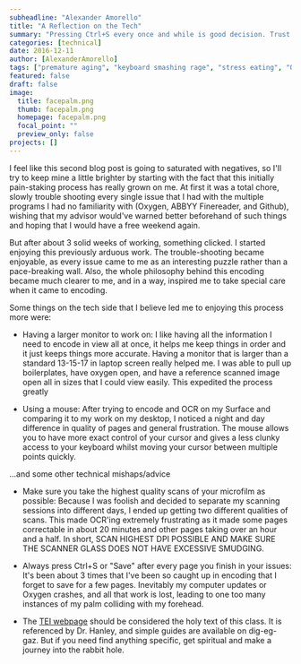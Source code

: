 ```yaml
---
subheadline: "Alexander Amorello"
title: "A Reflection on the Tech"
summary: "Pressing Ctrl+S every once and while is good decision. Trust me "
categories: [technical]
date: 2016-12-11
author: [AlexanderAmorello]
tags: ["premature aging", "keyboard smashing rage", "stress eating", "OCR", "Oxygen", "Lack of Oxygen"]
featured: false
draft: false
image:
  title: facepalm.png
  thumb: facepalm.png
  homepage: facepalm.png
  focal_point: ""
  preview_only: false
projects: []
---
```


I feel like this second blog post is going to saturated with negatives, so I'll try to keep mine a little brighter by starting with the fact that this initially pain-staking process has really grown on me. At first it was a total chore, slowly trouble shooting every single issue that I had with the multiple programs I had no familiarity with (Oxygen, ABBYY Finereader, and Github), wishing that my advisor would've warned better beforehand of such things and hoping that I would have a free weekend again.

But after about 3 solid weeks of working, something clicked. I started enjoying this previously arduous work. The trouble-shooting became enjoyable, as every issue came to me as an interesting puzzle rather than a pace-breaking wall. Also, the whole philosophy behind this encoding became much clearer to me, and in a way, inspired me to take special care when it came to encoding.

Some things on the tech side that I believe led me to enjoying this process more were:

- Having a larger monitor to work on: I like having all the information I need to encode in view all at once, it helps me keep things in order and it just keeps things more accurate. Having a monitor that is larger than a standard 13-15-17 in laptop screen really helped me. I was able to pull up boilerplates, have oxygen open, and have a reference scanned image open all in sizes that I could view easily. This expedited the process greatly

- Using a mouse: After trying to encode and OCR on my Surface and comparing it to my work on my desktop, I noticed a night and day difference in quality of pages and general frustration. The mouse allows you to have more exact control of your cursor and gives a less clunky access to your keyboard whilst moving your cursor between multiple points quickly.

...and some other technical mishaps/advice

- Make sure you take the highest quality scans of your microfilm as possible: Because I was foolish and decided to separate my scanning sessions into different days, I ended up getting two different qualities of scans. This made OCR'ing extremely frustrating as it made some pages correctable in about 20 minutes and other pages taking over an hour and a half. In short, SCAN HIGHEST DPI POSSIBLE AND MAKE SURE THE SCANNER GLASS DOES NOT HAVE EXCESSIVE SMUDGING.

- Always press Ctrl+S or "Save" after every page you finish in your issues: It's been about 3 times that I've been so caught up in encoding that I forget to save for a few pages. Inevitably my computer updates or Oxygen crashes, and all that work is lost, leading to one too many instances of my palm colliding with my forehead.

- The [TEI webpage](http://www.tei-c.org/index.xml) should be considered the holy text of this class. It is referenced by Dr. Hanley, and simple guides are available on dig-eg-gaz. But if you need find anything specific, get spiritual and make a journey into the rabbit hole.
